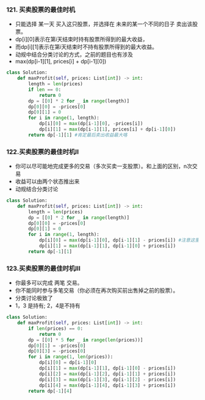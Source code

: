 ### 121. 买卖股票的最佳时机
- 只能选择 某一天 买入这只股票，并选择在 未来的某一个不同的日子 卖出该股票。
- dp[i][0]表示在第i天结束时持有股票所得到的最大收益，
- 而dp[i][1]表示在第i天结束时不持有股票所得到的最大收益。
- 动规中结合分类讨论的方式，之前的题目也有涉及
- max(dp[i-1][1], prices[i] + dp[i-1][0])

```python
class Solution:
    def maxProfit(self, prices: List[int]) -> int:
        length = len(prices)
        if len == 0:
            return 0
        dp = [[0] * 2 for _ in range(length)]
        dp[0][0] = -prices[0]
        dp[0][1] = 0
        for i in range(1, length):
            dp[i][0] = max(dp[i-1][0], -prices[i])
            dp[i][1] = max(dp[i-1][1], prices[i] + dp[i-1][0])
        return dp[-1][1] #肯定最后卖出收益最大咯
```

### 122.买卖股票的最佳时机II
- 你可以尽可能地完成更多的交易（多次买卖一支股票）。和上面的区别，n次交易
- 收益可以由两个状态推出来
- 动规结合分类讨论

```python
class Solution:
    def maxProfit(self, prices: List[int]) -> int:
        length = len(prices)
        dp = [[0] * 2 for _ in range(length)]
        dp[0][0] = -prices[0]
        dp[0][1] = 0
        for i in range(1, length):
            dp[i][0] = max(dp[i-1][0], dp[i-1][1] - prices[i]) #注意这里是和上面唯一不同的地方
            dp[i][1] = max(dp[i-1][1], dp[i-1][0] + prices[i])
        return dp[-1][1]
```


### 123.买卖股票的最佳时机III
- 你最多可以完成 两笔 交易。
- 你不能同时参与多笔交易（你必须在再次购买前出售掉之前的股票）。
- 分类讨论极致了
- 1，3 是持有; 2，4是不持有

```python
class Solution:
    def maxProfit(self, prices: List[int]) -> int:
        if len(prices) == 0:
            return 0
        dp = [[0] * 5 for _ in range(len(prices))]
        dp[0][1] = -prices[0]
        dp[0][3] = -prices[0]
        for i in range(1, len(prices)):
            dp[i][0] = dp[i-1][0]
            dp[i][1] = max(dp[i-1][1], dp[i-1][0] - prices[i])
            dp[i][2] = max(dp[i-1][2], dp[i-1][1] + prices[i])
            dp[i][3] = max(dp[i-1][3], dp[i-1][2] - prices[i])
            dp[i][4] = max(dp[i-1][4], dp[i-1][3] + prices[i])
        return dp[-1][4]
```